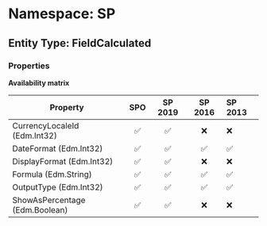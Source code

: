 # Namespace: SP

## Entity Type: FieldCalculated

### Properties

**Availability matrix**

Property | SPO | SP 2019 | SP 2016 | SP 2013
----------|:---:|:-------:|:-------:|:-------
CurrencyLocaleId (Edm.Int32) | ✅ | ✅ | ❌ | ❌
DateFormat (Edm.Int32) | ✅ | ✅ | ✅ | ✅
DisplayFormat (Edm.Int32) | ✅ | ✅ | ❌ | ❌
Formula (Edm.String) | ✅ | ✅ | ✅ | ✅
OutputType (Edm.Int32) | ✅ | ✅ | ✅ | ✅
ShowAsPercentage (Edm.Boolean) | ✅ | ✅ | ❌ | ❌

